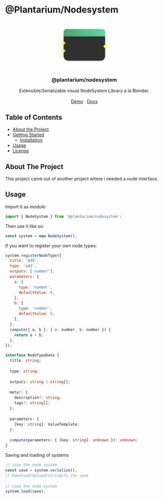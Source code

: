 # @Plantarium/Nodesystem

<div align="center">

<img src="public/assets/ms-icon-310x310.png" width="30%"/>

  <h3 align="center">@plantarium/nodesystem</h3>

  <p align="center">
    Extensible/Serializable visual NodeSystem Library à la Blender.
    <br />
    <br />
    <a href="https://jim-fx.com/plant/nodes/">Demo</a>
     ·
    <a href="https://jim-fx.com/plant/nodes/">Docs</a>
  </p>

</div>

## Table of Contents

- [About the Project](#about-the-project)
- [Getting Started](#getting-started)
  - [Installation](#installation)
- [Usage](#usage)
- [License](#license)

## About The Project

This project came out of another project where i needed a node interface.

## Usage

Import it as module:

```javascript
import { NodeSystem } from '@plantarium/nodesystem';
```

Then use it like so:

```javascript
const system = new NodeSystem();
```

If you want to register your own node types:

```javascript
system.registerNodeType({
  title: 'Add',
  type: 'add',
  outputs: ['number'],
  parameters: {
    a: {
      type: 'number',
      defaultValue: 0,
    },
    b: {
      type: 'number',
      defaultValue: 0,
    },
  },
  compute({ a, b }: { a: number, b: number }) {
    return a + b;
  },
});
```


```typescript
interface NodeTypeData {
  title: string;

  type: string;

  outputs: string | string[];

  meta?: {
    description?: string;
    tags?: string[];
  };

  parameters: {
    [key: string]: ValueTemplate;
  };

  compute(parameters: { [key: string]: unknown }): unknown;
}

```


Saving and loading of systems

```javascript
// save the node system
const save = system.serialize();
// Download/Upload/stringify the save

// Load the node system
system.load(save);
```

